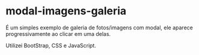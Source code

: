 # modal-imagens-galeria
É um simples exemplo de galeria de fotos/imagens com modal, ele aparece progressivamente ao clicar em uma delas.

Utilizei BootStrap, CSS e JavaScript.
